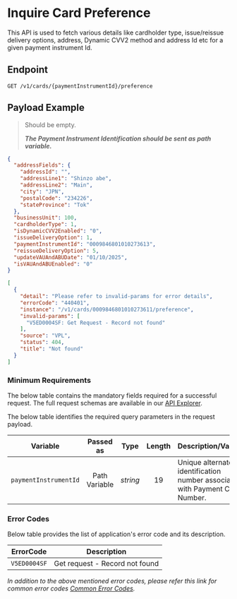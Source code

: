 # Inquire Card Preference

This API is used to fetch various details like cardholder type, issue/reissue delivery options, address, Dynamic CVV2 method and address Id etc for a given payment instrument Id.

## Endpoint

`GET /v1/cards/{paymentInstrumentId}/preference`

## Payload Example

<!--
type: tab
titles: Request, Response, Error
-->

>Should be empty.  
>
>***The Payment Instrument Identification should be sent as path variable.***

<!--
type: tab
-->

```json
{
  "addressFields": {
    "addressId": "",
    "addressLine1": "Shinzo abe",
    "addressLine2": "Main",
    "city": "JPN",
    "postalCode": "234226",
    "stateProvince": "Tok"
  },
  "businessUnit": 100,
  "cardholderType": 1,
  "isDynamicCVV2Enabled": "0",
  "issueDeliveryOption": 1,
  "paymentInstrumentId": "0009846801010273613",
  "reissueDeliveryOption": 5,
  "updateVAUAndABUDate": "01/10/2025",
  "isVAUAndABUEnabled": "0"
}
```

<!--
type: tab
-->

```json
[
  {
    "detail": "Please refer to invalid-params for error details",
    "errorCode": "440401",
    "instance": "/v1/cards/0009846801010273611/preference",
    "invalid-params": [
      "V5ED0004SF: Get Request - Record not found"
    ],
    "source": "VPL",
    "status": 404,
    "title": "Not found"
  }
]
```

<!-- type: tab-end -->

### Minimum Requirements

The below table contains the mandatory fields required for a successful request. The full request schemas are available in our [API Explorer](../api/?type=get&path=/v1/cards/{paymentInstrumentId}/preference).

The below table identifies the required query parameters in the request payload.

| Variable | Passed as | Type | Length | Description/Values |
| -------- | :-------: | :--: | :------------: | ------------------ |
| `paymentInstrumentId` | Path Variable | *string* | 19 | Unique alternate identification number associated with Payment Card Number. |

### Error Codes

Below table provides the list of application's error code and its description.

| ErrorCode |  Description |
| --------  | ------------------ |
| `V5ED0004SF` | Get request - Record not found |

*In addition to the above mentioned error codes, please refer this link for common error codes [Common Error Codes](?path=docs/Common_Error_Code.md).*
